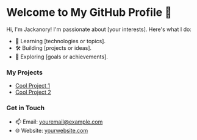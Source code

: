 # Welcome to My GitHub Profile 👋

Hi, I'm Jackanory! I'm passionate about [your interests]. Here's what I do:
- 🌱 Learning [technologies or topics].
- 🛠️ Building [projects or ideas].
- 🚀 Exploring [goals or achievements].

### My Projects
- [Cool Project 1](link)
- [Cool Project 2](link)

### Get in Touch
- 📫 Email: youremail@example.com
- 🌐 Website: [yourwebsite.com](https://yourwebsite.com)

